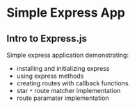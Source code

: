 # Simple Express App

## Intro to Express.js

Simple express application demonstrating:
- installing and initializing express 
- using express methods
- creating routes with callback functions.
- star `*` route matcher implementation
- route paramater implementation
